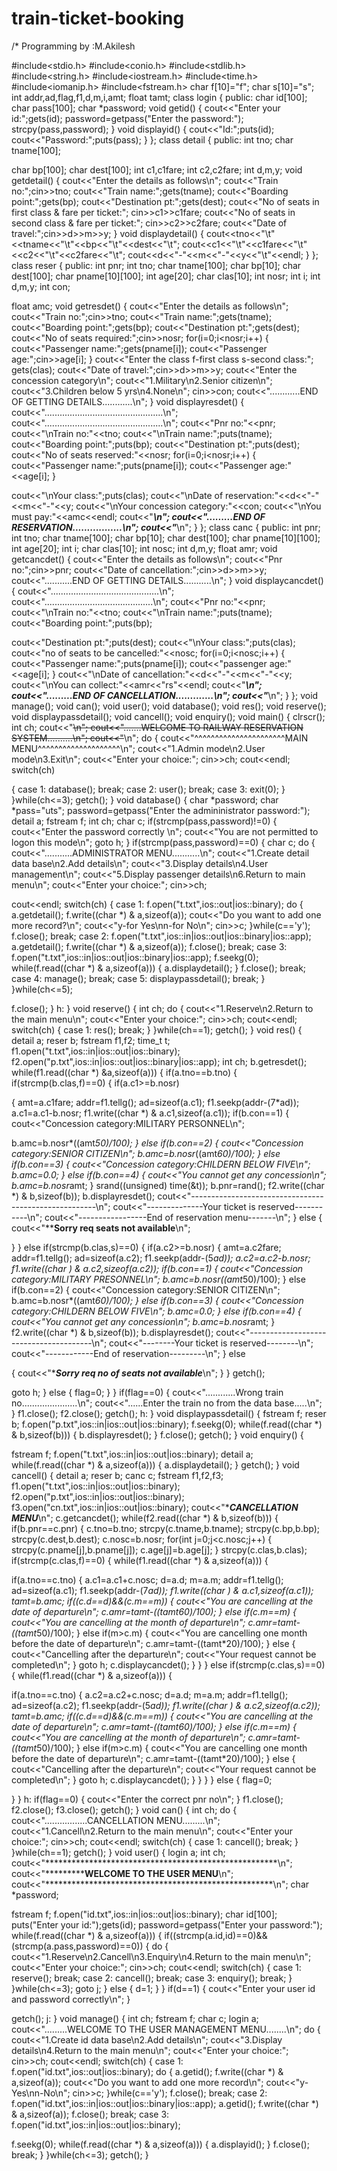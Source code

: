 # train-ticket-booking
/*
 Programming by :M.Akilesh 

#include<stdio.h>
#include<conio.h>
#include<stdlib.h>
#include<string.h>
#include<iostream.h>
#include<time.h>
#include<iomanip.h>
#include<fstream.h>
char f[10]="f";
char s[10]="s";
int addr,ad,flag,f1,d,m,i,amt;
float tamt;
class login
{
public:
char id[100];
char pass[100];
char *password;
void getid()
{
cout<<"Enter your id:";gets(id);
password=getpass("Enter the password:");
strcpy(pass,password);
}
void displayid()
{
cout<<"Id:";puts(id);
cout<<"Password:";puts(pass);
}
};
class detail
{
public:
int tno;
char tname[100];

char bp[100];
char dest[100];
int c1,c1fare;
int c2,c2fare;
int d,m,y;
void getdetail()
{
cout<<"Enter the details as follows\n";
cout<<"Train no:";cin>>tno;
cout<<"Train name:";gets(tname);
cout<<"Boarding point:";gets(bp);
cout<<"Destination pt:";gets(dest);
cout<<"No of seats in first class & fare per ticket:";
cin>>c1>>c1fare;
cout<<"No of seats in second class & fare per ticket:";
cin>>c2>>c2fare;
cout<<"Date of travel:";cin>>d>>m>>y;
}
void displaydetail()
{
cout<<tno<<"\t"<<tname<<"\t"<<bp<<"\t"<<dest<<"\t";
cout<<c1<<"\t"<<c1fare<<"\t"<<c2<<"\t"<<c2fare<<"\t";
cout<<d<<"-"<<m<<"-"<<y<<"\t"<<endl;
}
};
class reser
{
public:
int pnr;
int tno;
char tname[100];
char bp[10];
char dest[100];
char pname[10][100];
int age[20];
char clas[10];
int nosr;
int i;
int d,m,y;
int con;


float amc;
void getresdet()
{
cout<<"Enter the details as follows\n";
cout<<"Train no:";cin>>tno;
cout<<"Train name:";gets(tname);
cout<<"Boarding point:";gets(bp);
cout<<"Destination pt:";gets(dest);
cout<<"No of seats required:";cin>>nosr;
for(i=0;i<nosr;i++)
{
cout<<"Passenger name:";gets(pname[i]);
cout<<"Passenger age:";cin>>age[i];
}
cout<<"Enter the class f-first class s-second class:";
gets(clas);
cout<<"Date of travel:";cin>>d>>m>>y;
cout<<"Enter the concession category\n";
cout<<"1.Military\n2.Senior citizen\n";
cout<<"3.Children below 5 yrs\n4.None\n";
cin>>con;
cout<<"............END OF GETTING DETAILS............\n";
}
void displayresdet()
{
cout<<"...............................................\n";
cout<<"...............................................\n";
cout<<"Pnr no:"<<pnr;
cout<<"\nTrain no:"<<tno;
cout<<"\nTrain name:";puts(tname);
cout<<"Boarding point:";puts(bp);
cout<<"Destination pt:";puts(dest);
cout<<"No of seats reserved:"<<nosr;
for(i=0;i<nosr;i++)
{
cout<<"Passenger name:";puts(pname[i]);
cout<<"Passenger age:"<<age[i];
}

cout<<"\nYour class:";puts(clas);
cout<<"\nDate of reservation:"<<d<<"-"<<m<<"-"<<y;
cout<<"\nYour concession category:"<<con;
cout<<"\nYou must pay:"<<amc<<endl;
cout<<"***********************************************\n";
cout<<".........END OF RESERVATION.................\n";
cout<<"***********************************************\n";
}
};
class canc
{
public:
int pnr;
int tno;
char tname[100];
char bp[10];
char dest[100];
char pname[10][100];
int age[20];
int i;
char clas[10];
int nosc;
int d,m,y;
float amr;
void getcancdet()
{
cout<<"Enter the details as follows\n";
cout<<"Pnr no:";cin>>pnr;
cout<<"Date of cancellation:";cin>>d>>m>>y;
cout<<"...........END OF GETTING DETAILS...........\n";
}
void displaycancdet()
{
cout<<"...........................................\n";
cout<<"...........................................\n";
cout<<"Pnr no:"<<pnr;
cout<<"\nTrain no:"<<tno;
cout<<"\nTrain name:";puts(tname);
cout<<"Boarding point:";puts(bp);

cout<<"Destination pt:";puts(dest);
cout<<"\nYour class:";puts(clas);
cout<<"no of seats to be cancelled:"<<nosc;
for(i=0;i<nosc;i++)
{
cout<<"Passenger name:";puts(pname[i]);
cout<<"passenger age:"<<age[i];
}
cout<<"\nDate of cancellation:"<<d<<"-"<<m<<"-"<<y;
cout<<"\nYou can collect:"<<amr<<"rs"<<endl;
cout<<"*****************************************\n";
cout<<".........END OF CANCELLATION.............\n";
cout<<"*****************************************\n";
}
};
void manage();
void can();
void user();
void database();
void res();
void reserve();
void displaypassdetail();
void cancell();
void enquiry();
void main()
{
clrscr();
int ch;
cout<<"~~~~~~~~~~~~~~~~~~~~~~~~~~~~~~~~~~~~~~~~~~~~~~~~\n";
cout<<".......WELCOME TO RAILWAY RESERVATION SYSTEM..........\n";
cout<<"~~~~~~~~~~~~~~~~~~~~~~~~~~~~~~~~~~~~~~~~~~~~~~~~\n";
do
{
cout<<"^^^^^^^^^^^^^^^^^^^^^^MAIN MENU^^^^^^^^^^^^^^^^^^^^\n";
cout<<"1.Admin mode\n2.User mode\n3.Exit\n";
cout<<"Enter your choice:";
cin>>ch;
cout<<endl;
switch(ch)

{
case 1:
database();
break;
case 2:
user();
break;
case 3:
exit(0);
}
}while(ch<=3);
getch();
}
void database()
{
char *password;
char *pass="uts";
password=getpass("Enter the admininistrator password:");
detail a;
fstream f;
int ch;
char c;
if(strcmp(pass,password)!=0)
{
cout<<"Enter the password correctly \n";
cout<<"You are not permitted to logon this mode\n";
goto h;
}
if(strcmp(pass,password)==0)
{
char c;
do
{
cout<<"...........ADMINISTRATOR MENU...........\n";
cout<<"1.Create detail data base\n2.Add details\n";
cout<<"3.Display details\n4.User management\n";
cout<<"5.Display passenger details\n6.Return to main menu\n";
cout<<"Enter your choice:";
cin>>ch;


cout<<endl;
switch(ch)
{
case 1:
f.open("t.txt",ios::out|ios::binary);
do
{
a.getdetail();
f.write((char *) & a,sizeof(a));
cout<<"Do you want to add one more record?\n";
cout<<"y-for Yes\nn-for No\n";
cin>>c;
}while(c=='y');
f.close();
break;
case 2:
f.open("t.txt",ios::in|ios::out|ios::binary|ios::app);
a.getdetail();
f.write((char *) & a,sizeof(a));
f.close();
break;
case 3:
f.open("t.txt",ios::in|ios::out|ios::binary|ios::app);
f.seekg(0);
while(f.read((char *) & a,sizeof(a)))
{
a.displaydetail();
}
f.close();
break;
case 4:
manage();
break;
case 5:
displaypassdetail();
break;
}
}while(ch<=5);

f.close();
}
h:
}
void reserve()
{
int ch;
do
{
cout<<"1.Reserve\n2.Return to the main menu\n";
cout<<"Enter your choice:";
cin>>ch;
cout<<endl;
switch(ch)
{
case 1:
res();
break;
}
}while(ch==1);
getch();
}
void res()
{
detail a;
reser b;
fstream f1,f2;
time_t t;
f1.open("t.txt",ios::in|ios::out|ios::binary);
f2.open("p.txt",ios::in|ios::out|ios::binary|ios::app);
int ch;
b.getresdet();
while(f1.read((char *) &a,sizeof(a)))
{
if(a.tno==b.tno)
{
if(strcmp(b.clas,f)==0)
{
if(a.c1>=b.nosr)

{
amt=a.c1fare;
addr=f1.tellg();
ad=sizeof(a.c1);
f1.seekp(addr-(7*ad));
a.c1=a.c1-b.nosr;
f1.write((char *) & a.c1,sizeof(a.c1));
if(b.con==1)
{
cout<<"Concession category:MILITARY PERSONNEL\n";

b.amc=b.nosr*((amt*50)/100);
}
else if(b.con==2)
{
cout<<"Concession category:SENIOR CITIZEN\n";
b.amc=b.nosr*((amt*60)/100);
}
else if(b.con==3)
{
cout<<"Concession category:CHILDERN BELOW FIVE\n";
b.amc=0.0;
}
else if(b.con==4)
{
cout<<"You cannot get any concession\n";
b.amc=b.nosr*amt;
}
srand((unsigned) time(&t));
b.pnr=rand();
f2.write((char *) & b,sizeof(b));
b.displayresdet();
cout<<"------------------------------------------------------\n";
cout<<"--------------Your ticket is reserved-----------\n";
cout<<"-----------------End of reservation menu-------\n";
}
else
{
cout<<"**********Sorry req seats not available********\n";

}
}
else if(strcmp(b.clas,s)==0)
{
if(a.c2>=b.nosr)
{
amt=a.c2fare;
addr=f1.tellg();
ad=sizeof(a.c2);
f1.seekp(addr-(5*ad));
a.c2=a.c2-b.nosr;
f1.write((char *) & a.c2,sizeof(a.c2));
if(b.con==1)
{
cout<<"Concession category:MILITARY PRESONNEL\n";
b.amc=b.nosr*((amt*50)/100);
}
else if(b.con==2)
{
cout<<"Concession category:SENIOR CITIZEN\n";
b.amc=b.nosr*((amt*60)/100);
}
else if(b.con==3)
{
cout<<"Concession category:CHILDERN BELOW FIVE\n";
b.amc=0.0;
}
else if(b.con==4)
{
cout<<"You cannot get any concession\n";
b.amc=b.nosr*amt;
}
f2.write((char *) & b,sizeof(b));
b.displayresdet();
cout<<"---------------------------------------\n";
cout<<"--------Your ticket is reserved--------\n";
cout<<"------------End of reservation---------\n";
}
else


{
cout<<"********Sorry req no of seats not available*******\n";
}
}
getch();

goto h;
}
else
{
flag=0;
}
}
if(flag==0)
{
cout<<"............Wrong train no......................\n";
cout<<"......Enter the train no from the data base.....\n";
}
f1.close();
f2.close();
getch();
h:
}
void displaypassdetail()
{
fstream f;
reser b;
f.open("p.txt",ios::in|ios::out|ios::binary);
f.seekg(0);
while(f.read((char *) & b,sizeof(b)))
{
b.displayresdet();
}
f.close();
getch();
}
void enquiry()
{

fstream f;
f.open("t.txt",ios::in|ios::out|ios::binary);
detail a;
while(f.read((char *) & a,sizeof(a)))
{
a.displaydetail();
}
getch();
}
void cancell()
{
detail a;
reser b;
canc c;
fstream f1,f2,f3;
f1.open("t.txt",ios::in|ios::out|ios::binary);
f2.open("p.txt",ios::in|ios::out|ios::binary);
f3.open("cn.txt",ios::in|ios::out|ios::binary);
cout<<"**********CANCELLATION MENU*********\n";
c.getcancdet();
while(f2.read((char *) & b,sizeof(b)))
{
if(b.pnr==c.pnr)
{
c.tno=b.tno;
strcpy(c.tname,b.tname);
strcpy(c.bp,b.bp);
strcpy(c.dest,b.dest);
c.nosc=b.nosr;
for(int j=0;j<c.nosc;j++)
{
strcpy(c.pname[j],b.pname[j]);
c.age[j]=b.age[j];
}
strcpy(c.clas,b.clas);
if(strcmp(c.clas,f)==0)
{
while(f1.read((char *) & a,sizeof(a)))
{

if(a.tno==c.tno)
{
a.c1=a.c1+c.nosc;
d=a.d;
m=a.m;
addr=f1.tellg();
ad=sizeof(a.c1);
f1.seekp(addr-(7*ad));
f1.write((char *) & a.c1,sizeof(a.c1));
tamt=b.amc;
if((c.d==d)&&(c.m==m))
{
cout<<"You are cancelling at the date of departure\n";
c.amr=tamt-((tamt*60)/100);
}
else if(c.m==m)
{
cout<<"You are cancelling at the month of departure\n";
c.amr=tamt-((tamt*50)/100);
}
else if(m>c.m)
{
cout<<"You are cancelling one month before the date of departure\n";
c.amr=tamt-((tamt*20)/100);
}
else
{
cout<<"Cancelling after the departure\n";
cout<<"Your request cannot be completed\n";
}
goto h;
c.displaycancdet();
}
}
}
else if(strcmp(c.clas,s)==0)
{
while(f1.read((char *) & a,sizeof(a)))
{

if(a.tno==c.tno)
{
a.c2=a.c2+c.nosc;
d=a.d;
m=a.m;
addr=f1.tellg();
ad=sizeof(a.c2);
f1.seekp(addr-(5*ad));
f1.write((char *) & a.c2,sizeof(a.c2));
tamt=b.amc;
if((c.d==d)&&(c.m==m))
{
cout<<"You are cancelling at the date of departure\n";
c.amr=tamt-((tamt*60)/100);
}
else if(c.m==m)
{
cout<<"You are cancelling at the month of departure\n";
c.amr=tamt-((tamt*50)/100);
}
else if(m>c.m)
{
cout<<"You are cancelling one month before the date of departure\n";
c.amr=tamt-((tamt*20)/100);
}
else
{
cout<<"Cancelling after the departure\n";
cout<<"Your request cannot be completed\n";
}
goto h;
c.displaycancdet();
}
}
}
}
else
{
flag=0;

}
}
h:
if(flag==0)
{
cout<<"Enter the correct pnr no\n";
}
f1.close();
f2.close();
f3.close();
getch();
}
void can()
{
int ch;
do
{
cout<<".................CANCELLATION MENU.........\n";
cout<<"1.Cancell\n2.Return to the main menu\n";
cout<<"Enter your choice:";
cin>>ch;
cout<<endl;
switch(ch)
{
case 1:
cancell();
break;
}
}while(ch==1);
getch();
}
void user()
{
login a;
int ch;
cout<<"*****************************************************\n";
cout<<"***********WELCOME TO THE USER MENU**\n";
cout<<"****************************************************\n";
char *password;

fstream f;
f.open("id.txt",ios::in|ios::out|ios::binary);
char id[100];
puts("Enter your id:");gets(id);
password=getpass("Enter your password:");
while(f.read((char *) & a,sizeof(a)))
{
if((strcmp(a.id,id)==0)&&(strcmp(a.pass,password)==0))
{
do
{
cout<<"1.Reserve\n2.Cancell\n3.Enquiry\n4.Return to the main menu\n";
cout<<"Enter your choice:";
cin>>ch;
cout<<endl;
switch(ch)
{
case 1:
reserve();
break;
case 2:
cancell();
break;
case 3:
enquiry();
break;
}
}while(ch<=3);
goto j;
}
else
{
d=1;
}
}
if(d==1)
{
cout<<"Enter your user id and password correctly\n";
}

getch();
j:
}
void manage()
{
int ch;
fstream f;
char c;
login a;
cout<<".........WELCOME TO THE USER MANAGEMENT MENU........\n";
do
{
cout<<"1.Create id data base\n2.Add details\n";
cout<<"3.Display details\n4.Return to the main menu\n";
cout<<"Enter your choice:";
cin>>ch;
cout<<endl;
switch(ch)
{
case 1:
f.open("id.txt",ios::out|ios::binary);
do
{
a.getid();
f.write((char *) & a,sizeof(a));
cout<<"Do you want to add one more record\n";
cout<<"y-Yes\nn-No\n";
cin>>c;
}while(c=='y');
f.close();
break;
case 2:
f.open("id.txt",ios::in|ios::out|ios::binary|ios::app);
a.getid();
f.write((char *) & a,sizeof(a));
f.close();
break;
case 3:
f.open("id.txt",ios::in|ios::out|ios::binary);

f.seekg(0);
while(f.read((char *) & a,sizeof(a)))
{
a.displayid();
}
f.close();
break;
}
}while(ch<=3);
getch();
}
